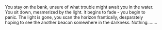 
You stay on the bank, unsure of what trouble might await you in the water.  You sit down, mesmerized by the light.  It begins to fade - you begin to panic.  The light is gone, you scan the horizon frantically, desparately hoping to see the another beacon somewhere in the darkness.  Nothing........